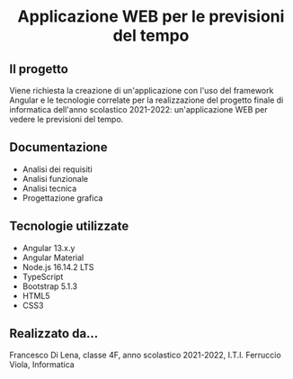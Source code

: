 <div align="center">
  <h1>Applicazione WEB per le previsioni del tempo </h1>
 </div>
 
 ## Il progetto
 Viene richiesta la creazione di un'applicazione con l'uso del framework Angular e le tecnologie correlate per la realizzazione del progetto finale di informatica dell'anno scolastico 2021-2022: un'applicazione WEB per vedere le previsioni del tempo.
 
 ## Documentazione
 - Analisi dei requisiti
 - Analisi funzionale
 - Analisi tecnica
 - Progettazione grafica

## Tecnologie utilizzate 
- Angular 13.x.y
- Angular Material
- Node.js 16.14.2 LTS
- TypeScript
- Bootstrap 5.1.3
- HTML5
- CSS3

## Realizzato da...
Francesco Di Lena, classe 4F, anno scolastico 2021-2022, I.T.I. Ferruccio Viola, Informatica
